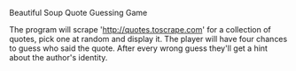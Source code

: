 Beautiful Soup Quote Guessing Game 

The program will scrape 'http://quotes.toscrape.com' for a collection of quotes, pick one at random and display it. The player will have four chances to guess who said the quote. After every wrong guess they'll get a hint about the author's identity.
